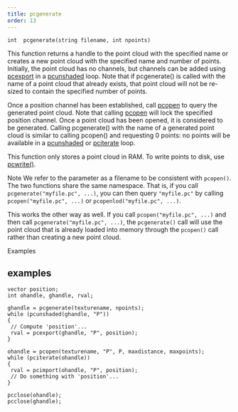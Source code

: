 ```yaml
---
title: pcgenerate
order: 13
---
```

`int  pcgenerate(string filename, int npoints)`

This function returns a handle to the point cloud with the specified name or
creates a new point cloud with the specified name and number of points.
Initially, the point cloud has no channels, but channels can be added using
[pcexport](/en/houdini-vex/point-clouds-and-3d-images/pcexport "Writes data to a point cloud inside a pciterate or a pcunshaded loop.") in a [pcunshaded](/en/houdini-vex/point-clouds-and-3d-images/pcunshaded "Iterate over all of the points of a read-write channel which haven’t
had any data written to the channel yet.") loop. Note that if pcgenerate() is called
with the name of a point cloud that already exists, that point cloud will not
be re-sized to contain the specified number of points.

Once a position channel has been established, call [pcopen](/en/houdini-vex/point-clouds-and-3d-images/pcopen "Returns a handle to a point cloud file.") to query the
generated point cloud. Note that calling [pcopen](/en/houdini-vex/point-clouds-and-3d-images/pcopen "Returns a handle to a point cloud file.") will lock the specified
position channel. Once a point cloud has been opened, it is considered to be
generated. Calling pcgenerate() with the name of a generated point cloud is
similar to calling pcopen() and requesting 0 points: no points will be available
in a [pcunshaded](/en/houdini-vex/point-clouds-and-3d-images/pcunshaded "Iterate over all of the points of a read-write channel which haven’t
had any data written to the channel yet.") or [pciterate](/en/houdini-vex/point-clouds-and-3d-images/pciterate "This function can be used to iterate over all the points which were
found in the pcopen query.") loop.

This function only stores a point cloud in RAM. To write points to disk, use [pcwrite()](/en/houdini-vex/point-clouds-and-3d-images/pcwrite "Writes data to a point cloud file.").

Note
We refer to the parameter as a filename to be consistent with `pcopen()`. The two functions share the same namespace. That is, if you call `pcgenerate("myfile.pc", ...)`, you can then query `"myfile.pc"` by calling `pcopen("myfile.pc", ...)` or `pcopenlod("myfile.pc", ...)`.

This works the other way as well. If you call `pcopen("myfile.pc", ...)` and then call `pcgenerate("myfile.pc", ...)`, the `pcgenerate()` call will use the point cloud that is already loaded into memory through the `pcopen()` call rather than creating a new point cloud.

Examples

## examples

```vex
vector position;
int ohandle, ghandle, rval;

ghandle = pcgenerate(texturename, npoints);
while (pcunshaded(ghandle, "P"))
{
 // Compute 'position'...
 rval = pcexport(ghandle, "P", position);
}

ohandle = pcopen(texturename, "P", P, maxdistance, maxpoints);
while (pciterate(ohandle))
{
 rval = pcimport(ohandle, "P", position);
 // Do something with 'position'...
}

pcclose(ohandle);
pcclose(ghandle);

```
